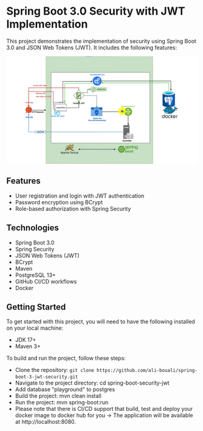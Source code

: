 # Spring Boot 3.0 Security with JWT Implementation
This project demonstrates the implementation of security using Spring Boot 3.0 and JSON Web Tokens (JWT). It includes the following features:

<img src="https://github.com/sangaryousmane/spring-social-login/blob/main/img.png" />


## Features
* User registration and login with JWT authentication
* Password encryption using BCrypt
* Role-based authorization with Spring Security
<!-- * Customized access denied handling -->
<!-- * Logout mechanism -->
<!-- * Refresh token
 -->
 
## Technologies
* Spring Boot 3.0
* Spring Security
* JSON Web Tokens (JWT)
* BCrypt
* Maven
* PostgreSQL 13+
* GitHub CI/CD workflows
* Docker 
 
## Getting Started
To get started with this project, you will need to have the following installed on your local machine:

* JDK 17+
* Maven 3+


To build and run the project, follow these steps:

* Clone the repository: `git clone https://github.com/ali-bouali/spring-boot-3-jwt-security.git`
* Navigate to the project directory: cd spring-boot-security-jwt
* Add database "playground" to postgres 
* Build the project: mvn clean install
* Run the project: mvn spring-boot:run 
* Please note that there is CI/CD support that build, test and deploy your docker image to docker hub for you
-> The application will be available at http://localhost:8080.
